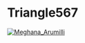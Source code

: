# Triangle567

[![Meghana_Arumilli](https://circleci.com/gh/Meghana_Arumilli/Testing567.svg?style=svg)](https://app.circleci.com/pipelines/github/Meghana_Arumilli/Testing567?branch=main&filter=all)
